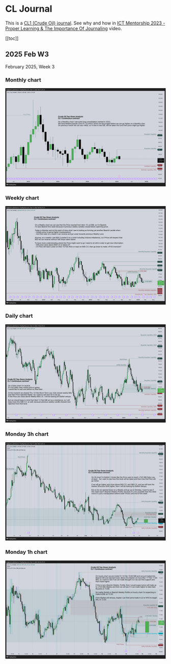 # CL Journal
This is a [CL1 (Crude Oil) journal](https://daggerok.github.io/cl/). See why and how in
[ICT Mentorship 2023 - Proper Learning & The Importance Of Journaling](https://youtu.be/FQqwmDJOtxk) video.

<!-- nvm install --default 20.9.0 ; bun dev -->

[[toc]]

## 2025 Feb W3
February 2025, Week 3
### Monthly chart
![2025-02-17: Monthly chart](images/2025-02-17/2025-02-17-M.png)
### Weekly chart
![2025-02-17: Weekly chart](images/2025-02-17/2025-02-17-W.png)
### Daily chart
![2025-02-17: Daily chart](images/2025-02-17/2025-02-17-D.png)
### Monday 3h chart
![2025-02-17: Monday 3h chart](images/2025-02-17/2025-02-17-3h.png)
### Monday 1h chart
![2025-02-17: Monday 1h chart](images/2025-02-17/2025-02-17-1h.png)
